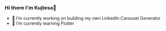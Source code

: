 ### Hi there I'm Kujtesa👋


- 🔭 I’m currently working on building my own LinkedIn Carousel Generator
- 🌱 I’m currently learning Flutter


